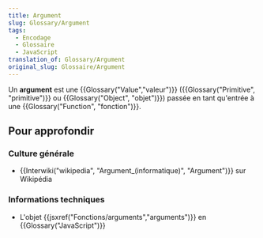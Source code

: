 ```yaml
---
title: Argument
slug: Glossary/Argument
tags:
  - Encodage
  - Glossaire
  - JavaScript
translation_of: Glossary/Argument
original_slug: Glossaire/Argument
---
```

Un **argument** est une {{Glossary("Value","valeur")}}  ({{Glossary("Primitive", "primitive")}} ou {{Glossary("Object", "objet")}}) passée en tant qu'entrée à une {{Glossary("Function", "fonction")}}.

## Pour approfondir

### Culture générale

- {{Interwiki("wikipedia", "Argument_(informatique)", "Argument")}} sur Wikipédia

### Informations techniques

- L'objet {{jsxref("Fonctions/arguments","arguments")}} en {{Glossary("JavaScript")}}
